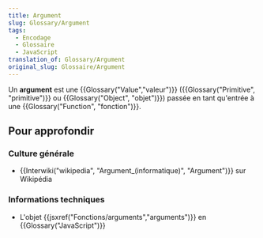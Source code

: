 ```yaml
---
title: Argument
slug: Glossary/Argument
tags:
  - Encodage
  - Glossaire
  - JavaScript
translation_of: Glossary/Argument
original_slug: Glossaire/Argument
---
```

Un **argument** est une {{Glossary("Value","valeur")}}  ({{Glossary("Primitive", "primitive")}} ou {{Glossary("Object", "objet")}}) passée en tant qu'entrée à une {{Glossary("Function", "fonction")}}.

## Pour approfondir

### Culture générale

- {{Interwiki("wikipedia", "Argument_(informatique)", "Argument")}} sur Wikipédia

### Informations techniques

- L'objet {{jsxref("Fonctions/arguments","arguments")}} en {{Glossary("JavaScript")}}
